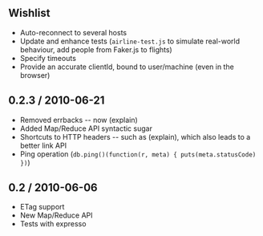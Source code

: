 Wishlist
--------

* Auto-reconnect to several hosts
* Update and enhance tests (`airline-test.js` to simulate real-world behaviour, add people from Faker.js to flights)
* Specify timeouts
* Provide an accurate clientId, bound to user/machine (even in the browser)

0.2.3 / 2010-06-21
------------------

* Removed errbacks -- now (explain)
* Added Map/Reduce API syntactic sugar
* Shortcuts to HTTP headers -- such as (explain), which also leads to a better link API
* Ping operation (`db.ping()(function(r, meta) { puts(meta.statusCode) })`)

0.2 / 2010-06-06
----------------

* ETag support
* New Map/Reduce API
* Tests with expresso